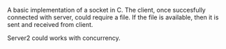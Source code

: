 A basic implementation of a socket in C. The client, once succesfully connected with server, could require a file.
If the file is available, then it is sent and received from client.

Server2 could works with concurrency.
